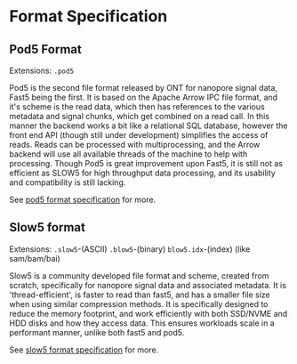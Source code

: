 # Format Specification

## Pod5 Format 

Extensions: `.pod5`

Pod5 is the second file format released by ONT for nanopore signal data, Fast5 being the first. It is based on the Apache Arrow IPC file format, and it's scheme is the read data, which then has references to the various metadata and signal chunks, which get combined on a read call. In this manner the backend works a bit like a relational SQL database, however the front end API (though still under development) simplifies the access of reads. Reads can be processed with multiprocessing, and the Arrow backend will use all available threads of the machine to help with processing. Though Pod5 is great improvement upon Fast5, it is still not as efficient as SLOW5 for high throughput data processing, and its usability and compatibility is still lacking.

See [pod5 format specification][link to pod5 specs] for more.

## Slow5 format

Extensions: `.slow5`-(ASCII) `.blow5`-(binary) `blow5.idx`-(index) (like sam/bam/bai)

Slow5 is a community developed file format and scheme, created from scratch, specifically for nanopore signal data and associated metadata. It is 'thread-efficient', is faster to read than fast5, and has a smaller file size when using similar compression methods. It is specifically designed to reduce the memory footprint, and work efficiently with both SSD/NVME and HDD disks and how they access data. This ensures workloads scale in a performant manner, unlike both fast5 and pod5.

See [slow5 format specification][link to slow5 specs] for more.

[link to pod5 specs]: https://github.com/nanoporetech/pod5-file-format/blob/master/docs/SPECIFICATION.md 
[link to slow5 specs]: https://hasindu2008.github.io/slow5specs/slow5-v0.2.0.pdf 
